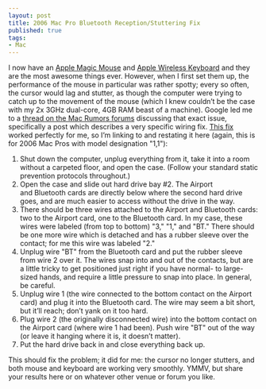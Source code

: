 ```yaml
---
layout: post
title: 2006 Mac Pro Bluetooth Reception/Stuttering Fix
published: true
tags:
- Mac
---
```


I now have an [Apple Magic Mouse][] and [Apple Wireless Keyboard][] and
they are the most awesome things ever. However, when I first set them
up, the performance of the mouse in particular was rather spotty; every
so often, the cursor would lag and stutter, as though the computer were
trying to catch up to the movement of the mouse (which I knew couldn’t
be the case with my 2x 3GHz dual-core, 4GB RAM beast of a machine).
Google led me to a [thread on the Mac Rumors forums][] discussing that
exact issue, specifically a post which describes a very specific wiring
fix. [This fix][] worked perfectly for me, so I’m linking to and
restating it here (again, this is for 2006 Mac Pros with model
designation "1,1"):

<!-- more -->

 1. Shut down the computer, unplug everything from it, take it into a
    room without a carpeted floor, and open the case. (Follow your
    standard static prevention protocols throughout.)
 2. Open the case and slide out hard drive bay #2. The Airport
    and Bluetooth cards are directly below where the second hard drive
    goes, and are much easier to access without the drive in the way.
 3. There should be three wires attached to the Airport and Bluetooth
    cards: two to the Airport card, one to the Bluetooth card. In my
    case, these wires were labeled (from top to bottom) "3," "1," and
    "BT." There should be one more wire which is detached and has a
    rubber sleeve over the contact; for me this wire was labeled "2."
 4. Unplug wire "BT" from the Bluetooth card and put the rubber sleeve
    from wire 2 over it. The wires snap into and out of the contacts,
    but are a little tricky to get positioned just right if you have
    normal- to large-sized hands, and require a little pressure to
    snap into place. In general, be careful.
 5. Unplug wire 1 (the wire connected to the bottom contact on the
    Airport card) and plug it into the Bluetooth card. The wire may
    seem a bit short, but it’ll reach; don’t yank on it too hard.
 6. Plug wire 2 (the originally disconnected wire) into the bottom
    contact on the Airport card (where wire 1 had been). Push wire "BT"
    out of the way (or leave it hanging where it is, it doesn’t
    matter).
 7. Put the hard drive back in and close everything back up.

This should fix the problem; it did for me: the cursor no longer
stutters, and both mouse and keyboard are working very smoothly. YMMV,
but share your results here or on whatever other venue or forum you
like.

[Apple Magic Mouse]: http://www.apple.com/magicmouse/
[Apple Wireless Keyboard]: http://www.apple.com/keyboard/
[thread on the Mac Rumors forums]: http://forums.macrumors.com/showthread.php?p=8746630
[This fix]: http://forums.macrumors.com/showthread.php?p=8746630#post8748795
